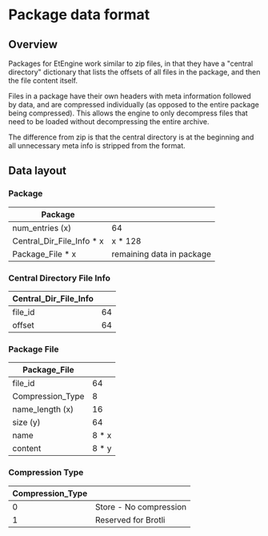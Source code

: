 # Package data format

## Overview

Packages for EtEngine work similar to zip files, in that they have a "central directory" dictionary that lists the offsets of all files in the 
package, and then the file content itself.

Files in a package have their own headers with meta information followed by data, and are compressed individually 
(as opposed to the entire package being compressed).
This allows the engine to only decompress files that need to be loaded without decompressing the entire archive.

The difference from zip is that the central directory is at the beginning and all unnecessary meta info is stripped from the format.


## Data layout

### Package

| Package |  | 
| ------- | ------ | 
| num_entries (x) | 64 |
| Central_Dir_File_Info * x | x * 128 |
| Package_File * x | remaining data in package |


### Central Directory File Info

| Central_Dir_File_Info |  | 
| ------- | ------ | 
| file_id | 64 |
| offset | 64 |


### Package File

| Package_File |  | 
| ------- | ------ | 
| file_id | 64 |
| Compression_Type | 8 |
| name_length (x) | 16 |
| size (y) | 64 |
| name | 8 * x |
| content | 8 * y |


### Compression Type

| Compression_Type |  | 
| ------- | ------ | 
| 0 | Store - No compression |
| 1 | Reserved for Brotli |
